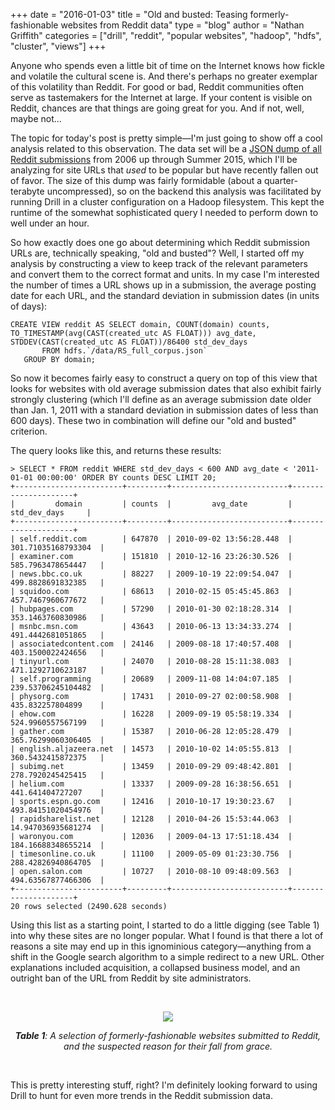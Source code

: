+++
date = "2016-01-03"
title = "Old and busted: Teasing formerly-fashionable websites from Reddit data"
type = "blog"
author = "Nathan Griffith"
categories = ["drill", "reddit", "popular websites", "hadoop", "hdfs", "cluster", "views"]
+++

Anyone who spends even a little bit of time on the Internet knows how fickle and volatile the cultural scene is. And 
there's perhaps no greater exemplar of this volatility than Reddit. For good or bad, Reddit communities often serve as
tastemakers for the Internet at large. If your content is visible on Reddit, chances are that things are going great for
you. And if not, well, maybe not...

The topic for today's post is pretty simple&mdash;I'm just going to show off a cool analysis related to this
observation. The data set will be a [JSON dump of all Reddit
submissions](https://www.reddit.com/r/datasets/comments/3mg812/full_reddit_submission_corpus_now_available_2006/) from
2006 up through Summer 2015, which I'll be analyzing for site URLs that *used* to be popular but have recently fallen
out of favor. The size of this dump was fairly formidable (about a quarter-terabyte uncompressed), so on the backend
this analysis was facilitated by running Drill in a cluster configuration on a Hadoop filesystem. This kept the runtime
of the somewhat sophisticated query I needed to perform down to well under an hour.

So how exactly does one go about determining which Reddit submission URLs are, technically speaking, "old and busted"?
Well, I started off my analysis by constructing a view to keep track of the relevant parameters and convert them to the
correct format and units. In my case I'm interested the number of times a URL shows up in a submission, the average
posting date for each URL, and the standard deviation in submission dates (in units of days):

```
CREATE VIEW reddit AS SELECT domain, COUNT(domain) counts, TO_TIMESTAMP(avg(CAST(created_utc AS FLOAT))) avg_date, STDDEV(CAST(created_utc AS FLOAT))/86400 std_dev_days
       FROM hdfs.`/data/RS_full_corpus.json`
   GROUP BY domain;
```

So now it becomes fairly easy to construct a query on top of this view that looks for websites with old average
submission dates that also exhibit fairly strongly clustering (which I'll define as an average submission date older
than Jan. 1, 2011 with a standard deviation in submission dates of less than 600 days). These two in combination will
define our "old and busted" criterion.

The query looks like this, and returns these results:

```
> SELECT * FROM reddit WHERE std_dev_days < 600 AND avg_date < '2011-01-01 00:00:00' ORDER BY counts DESC LIMIT 20;
+------------------------+---------+--------------------------+---------------------+
|         domain         | counts  |         avg_date         |    std_dev_days     |
+------------------------+---------+--------------------------+---------------------+
| self.reddit.com        | 647870  | 2010-09-02 13:56:28.448  | 301.71035168793304  |
| examiner.com           | 151810  | 2010-12-16 23:26:30.526  | 585.7963478654447   |
| news.bbc.co.uk         | 88227   | 2009-10-19 22:09:54.047  | 499.8828691832385   |
| squidoo.com            | 68613   | 2010-02-15 05:45:45.863  | 457.7467960677672   |
| hubpages.com           | 57290   | 2010-01-30 02:18:28.314  | 353.1463760830986   |
| msnbc.msn.com          | 43643   | 2010-06-13 13:34:33.274  | 491.4442681051865   |
| associatedcontent.com  | 24146   | 2009-08-18 17:40:57.408  | 403.1500022424656   |
| tinyurl.com            | 24070   | 2010-08-28 15:11:38.083  | 471.1292710623187   |
| self.programming       | 20689   | 2009-11-08 14:04:07.185  | 239.53706245104482  |
| physorg.com            | 17431   | 2010-09-27 02:00:58.908  | 435.832257804899    |
| ehow.com               | 16228   | 2009-09-19 05:58:19.334  | 524.9960557567199   |
| gather.com             | 15387   | 2010-06-28 12:05:28.479  | 365.76299060306405  |
| english.aljazeera.net  | 14573   | 2010-10-02 14:05:55.813  | 360.5432415872375   |
| subimg.net             | 13459   | 2010-09-29 09:48:42.801  | 278.7920245425415   |
| helium.com             | 13337   | 2009-09-28 16:38:56.651  | 441.641404727207    |
| sports.espn.go.com     | 12416   | 2010-10-17 19:30:23.67   | 493.84151020454976  |
| rapidsharelist.net     | 12128   | 2010-04-26 15:53:44.063  | 14.947036935681274  |
| waronyou.com           | 12036   | 2009-04-13 17:51:18.434  | 184.16688348655214  |
| timesonline.co.uk      | 11100   | 2009-05-09 01:23:30.756  | 288.42826940864705  |
| open.salon.com         | 10727   | 2010-08-10 09:48:09.563  | 494.63567877466306  |
+------------------------+---------+--------------------------+---------------------+
20 rows selected (2490.628 seconds)
```

Using this list as a starting point, I started to do a little digging (see Table 1) into why these sites are no longer
popular. What I found is that there a lot of reasons a site may end up in this ignominious category&mdash;anything from
a shift in the Google search algorithm to a simple redirect to a new URL. Other explanations included acquisition, a
collapsed business model, and an outright ban of the URL from Reddit by site administrators.

<br>
<p style="text-align: center;">
<img style="max-width: 80%;" src="/img/reddit_url_table.png">
</p>
<p style="text-align: center; font-style: italic;"><b>Table 1</b>: A selection of formerly-fashionable websites
submitted to Reddit, and the suspected reason for their fall from grace.</p>
<br>

This is pretty interesting stuff, right? I'm definitely looking forward to using Drill to hunt for even more trends in
the Reddit submission data.
